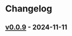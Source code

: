 # Changelog

## [v0.0.9](https://github.com/ainoya/chrome-extension-web-transcriptor-ai/commits/v0.0.9) - 2024-11-11
